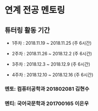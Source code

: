 # 연계 전공 멘토링

## 튜터링 활동 기간
- 1주차 : 2018.11.19 ~ 2018.11.25 (주 6시간)

- 2주차 : 2018.11.26 ~ 2018.12.2 (주 6시간)

- 3주차 : 2018.12.3 ~ 2018.12.9 (주 6시간)

- 4주차 : 2018.12.10 ~ 2018.12.16 (주 6시간)

### 멘토: 컴퓨터공학과 201802081 김현수
### 멘티: 국어국문학과 201700165 이은우
